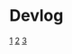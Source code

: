 # Devlog
[1](https://docs.github.com/en/actions/creating-actions/creating-a-javascript-action)
[2](https://docs.github.com/en/actions/creating-actions/metadata-syntax-for-github-actions)
[3](https://docs.github.com/en/actions/security-guides/security-hardening-for-github-actions#understanding-the-risk-of-script-injections)
